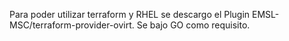 Para poder utilizar terraform y RHEL se descargo el Plugin  EMSL-MSC/terraform-provider-ovirt.
Se bajo GO como requisito.

